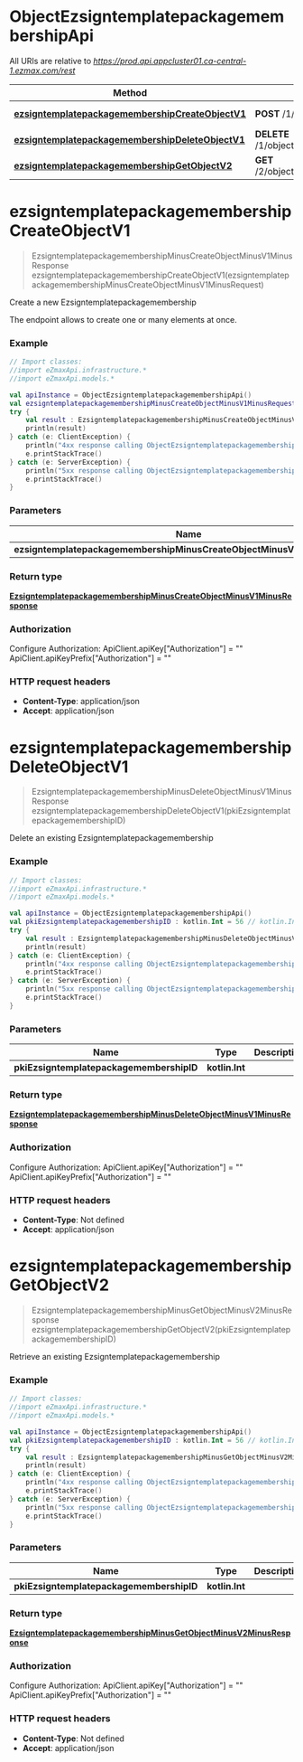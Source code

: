 # ObjectEzsigntemplatepackagemembershipApi

All URIs are relative to *https://prod.api.appcluster01.ca-central-1.ezmax.com/rest*

Method | HTTP request | Description
------------- | ------------- | -------------
[**ezsigntemplatepackagemembershipCreateObjectV1**](ObjectEzsigntemplatepackagemembershipApi.md#ezsigntemplatepackagemembershipCreateObjectV1) | **POST** /1/object/ezsigntemplatepackagemembership | Create a new Ezsigntemplatepackagemembership
[**ezsigntemplatepackagemembershipDeleteObjectV1**](ObjectEzsigntemplatepackagemembershipApi.md#ezsigntemplatepackagemembershipDeleteObjectV1) | **DELETE** /1/object/ezsigntemplatepackagemembership/{pkiEzsigntemplatepackagemembershipID} | Delete an existing Ezsigntemplatepackagemembership
[**ezsigntemplatepackagemembershipGetObjectV2**](ObjectEzsigntemplatepackagemembershipApi.md#ezsigntemplatepackagemembershipGetObjectV2) | **GET** /2/object/ezsigntemplatepackagemembership/{pkiEzsigntemplatepackagemembershipID} | Retrieve an existing Ezsigntemplatepackagemembership


<a id="ezsigntemplatepackagemembershipCreateObjectV1"></a>
# **ezsigntemplatepackagemembershipCreateObjectV1**
> EzsigntemplatepackagemembershipMinusCreateObjectMinusV1MinusResponse ezsigntemplatepackagemembershipCreateObjectV1(ezsigntemplatepackagemembershipMinusCreateObjectMinusV1MinusRequest)

Create a new Ezsigntemplatepackagemembership

The endpoint allows to create one or many elements at once.

### Example
```kotlin
// Import classes:
//import eZmaxApi.infrastructure.*
//import eZmaxApi.models.*

val apiInstance = ObjectEzsigntemplatepackagemembershipApi()
val ezsigntemplatepackagemembershipMinusCreateObjectMinusV1MinusRequest : EzsigntemplatepackagemembershipMinusCreateObjectMinusV1MinusRequest =  // EzsigntemplatepackagemembershipMinusCreateObjectMinusV1MinusRequest | 
try {
    val result : EzsigntemplatepackagemembershipMinusCreateObjectMinusV1MinusResponse = apiInstance.ezsigntemplatepackagemembershipCreateObjectV1(ezsigntemplatepackagemembershipMinusCreateObjectMinusV1MinusRequest)
    println(result)
} catch (e: ClientException) {
    println("4xx response calling ObjectEzsigntemplatepackagemembershipApi#ezsigntemplatepackagemembershipCreateObjectV1")
    e.printStackTrace()
} catch (e: ServerException) {
    println("5xx response calling ObjectEzsigntemplatepackagemembershipApi#ezsigntemplatepackagemembershipCreateObjectV1")
    e.printStackTrace()
}
```

### Parameters

Name | Type | Description  | Notes
------------- | ------------- | ------------- | -------------
 **ezsigntemplatepackagemembershipMinusCreateObjectMinusV1MinusRequest** | [**EzsigntemplatepackagemembershipMinusCreateObjectMinusV1MinusRequest**](EzsigntemplatepackagemembershipMinusCreateObjectMinusV1MinusRequest.md)|  |

### Return type

[**EzsigntemplatepackagemembershipMinusCreateObjectMinusV1MinusResponse**](EzsigntemplatepackagemembershipMinusCreateObjectMinusV1MinusResponse.md)

### Authorization


Configure Authorization:
    ApiClient.apiKey["Authorization"] = ""
    ApiClient.apiKeyPrefix["Authorization"] = ""

### HTTP request headers

 - **Content-Type**: application/json
 - **Accept**: application/json

<a id="ezsigntemplatepackagemembershipDeleteObjectV1"></a>
# **ezsigntemplatepackagemembershipDeleteObjectV1**
> EzsigntemplatepackagemembershipMinusDeleteObjectMinusV1MinusResponse ezsigntemplatepackagemembershipDeleteObjectV1(pkiEzsigntemplatepackagemembershipID)

Delete an existing Ezsigntemplatepackagemembership



### Example
```kotlin
// Import classes:
//import eZmaxApi.infrastructure.*
//import eZmaxApi.models.*

val apiInstance = ObjectEzsigntemplatepackagemembershipApi()
val pkiEzsigntemplatepackagemembershipID : kotlin.Int = 56 // kotlin.Int | 
try {
    val result : EzsigntemplatepackagemembershipMinusDeleteObjectMinusV1MinusResponse = apiInstance.ezsigntemplatepackagemembershipDeleteObjectV1(pkiEzsigntemplatepackagemembershipID)
    println(result)
} catch (e: ClientException) {
    println("4xx response calling ObjectEzsigntemplatepackagemembershipApi#ezsigntemplatepackagemembershipDeleteObjectV1")
    e.printStackTrace()
} catch (e: ServerException) {
    println("5xx response calling ObjectEzsigntemplatepackagemembershipApi#ezsigntemplatepackagemembershipDeleteObjectV1")
    e.printStackTrace()
}
```

### Parameters

Name | Type | Description  | Notes
------------- | ------------- | ------------- | -------------
 **pkiEzsigntemplatepackagemembershipID** | **kotlin.Int**|  |

### Return type

[**EzsigntemplatepackagemembershipMinusDeleteObjectMinusV1MinusResponse**](EzsigntemplatepackagemembershipMinusDeleteObjectMinusV1MinusResponse.md)

### Authorization


Configure Authorization:
    ApiClient.apiKey["Authorization"] = ""
    ApiClient.apiKeyPrefix["Authorization"] = ""

### HTTP request headers

 - **Content-Type**: Not defined
 - **Accept**: application/json

<a id="ezsigntemplatepackagemembershipGetObjectV2"></a>
# **ezsigntemplatepackagemembershipGetObjectV2**
> EzsigntemplatepackagemembershipMinusGetObjectMinusV2MinusResponse ezsigntemplatepackagemembershipGetObjectV2(pkiEzsigntemplatepackagemembershipID)

Retrieve an existing Ezsigntemplatepackagemembership



### Example
```kotlin
// Import classes:
//import eZmaxApi.infrastructure.*
//import eZmaxApi.models.*

val apiInstance = ObjectEzsigntemplatepackagemembershipApi()
val pkiEzsigntemplatepackagemembershipID : kotlin.Int = 56 // kotlin.Int | 
try {
    val result : EzsigntemplatepackagemembershipMinusGetObjectMinusV2MinusResponse = apiInstance.ezsigntemplatepackagemembershipGetObjectV2(pkiEzsigntemplatepackagemembershipID)
    println(result)
} catch (e: ClientException) {
    println("4xx response calling ObjectEzsigntemplatepackagemembershipApi#ezsigntemplatepackagemembershipGetObjectV2")
    e.printStackTrace()
} catch (e: ServerException) {
    println("5xx response calling ObjectEzsigntemplatepackagemembershipApi#ezsigntemplatepackagemembershipGetObjectV2")
    e.printStackTrace()
}
```

### Parameters

Name | Type | Description  | Notes
------------- | ------------- | ------------- | -------------
 **pkiEzsigntemplatepackagemembershipID** | **kotlin.Int**|  |

### Return type

[**EzsigntemplatepackagemembershipMinusGetObjectMinusV2MinusResponse**](EzsigntemplatepackagemembershipMinusGetObjectMinusV2MinusResponse.md)

### Authorization


Configure Authorization:
    ApiClient.apiKey["Authorization"] = ""
    ApiClient.apiKeyPrefix["Authorization"] = ""

### HTTP request headers

 - **Content-Type**: Not defined
 - **Accept**: application/json

